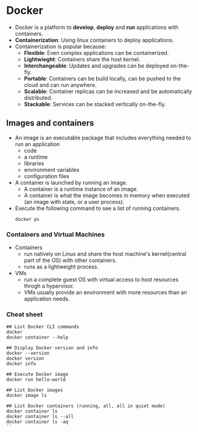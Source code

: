 # Docker

- Docker is a platform to **develop**, **deploy** and **run** applications with containers.
- **Containerization**: Using linux containers to deploy applications.
- Containerization is popular because:
  - **Flexible**: Even complex applications can be containerized.
  - **Lightwieght**: Containers share the host kernel.
  - **Interchangeable**: Updates and upgrades can be deployed on-the-fly.
  - **Portable**: Containers can be build locally, can be pushed to the cloud and can run anywhere.
  - **Scalable**: Container replicas can be increased and be automatically distributed.
  - **Stackable**: Services can be stacked vertically on-the-fly.

## Images and containers

- An image is an executable package that includes everything needed to run an application
  - code
  - a runtime
  - libraries
  - environment variables
  - configuration files
- A container is launched by running an image.
  - A container is a runtime instance of an image.
  - A container is what the image becomes in memory when executed (an image with state, or a user process).
- Execute the following command to see a list of running containers.
  ```
  docker ps
  ```
 
 ### Containers and Virtual Machines
 
 - Containers
   - run natively on Linux and share the host machine's kernel(central part of the OS) with other containers.
   - runs as a lightweight process.
 - VMs
   - run a complete guest OS with virtual access to host resources throgh a hypervisor.
   - VMs usually provide an environment with more resources than an application needs.

### Cheat sheet

```
## List Docker CLI commands
docker
docker container --help

## Display Docker version and info
docker --version
docker version
docker info

## Execute Docker image
docker run hello-world

## List Docker images
docker image ls

## List Docker containers (running, all, all in quiet mode)
docker container ls
docker container ls --all
docker container ls -aq
``
